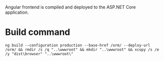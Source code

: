 Angular frontend is compiled and deployed to the ASP.NET Core application.

# Build command
`ng build --configuration production --base-href /orm/ --deploy-url /orm/ && rmdir /s /q "..\wwwroot" && mkdir "..\wwwroot" && xcopy /s /e /y "dist\browser" "..\wwwroot\"`
